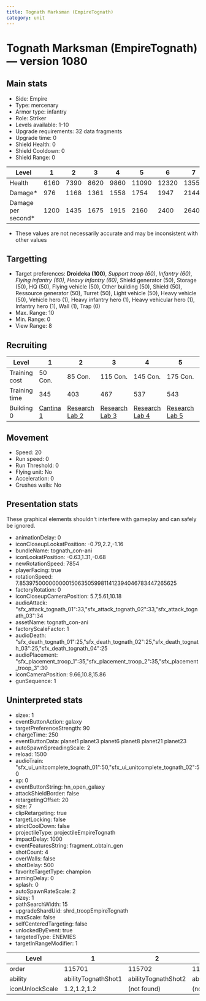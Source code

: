 ```yaml
---
title: Tognath Marksman (EmpireTognath)
category: unit
---
```


# Tognath Marksman (EmpireTognath) — version 1080

## Main stats

  * Side: Empire
  * Type: mercenary
  * Armor type: infantry
  * Role: Striker
  * Levels available: 1-10
  * Upgrade requirements: 32 data fragments
  * Upgrade time: 0
  * Shield Health: 0
  * Shield Cooldown: 0
  * Shield Range: 0

|Level             |1   |2   |3   |4   |5    |6    |7    |8    |9    |10   |
|------------------|----|----|----|----|-----|-----|-----|-----|-----|-----|
|Health            |6160|7390|8620|9860|11090|12320|13550|14780|16020|18480|
|Damage*           |976 |1168|1361|1558|1754 |1947 |2144 |2336 |2529 |2918 |
|Damage per second*|1200|1435|1675|1915|2160 |2400 |2640 |2875 |3115 |3590 |

* These values are not necessarily accurate and may be inconsistent with other values

## Targetting

  * Target preferences: **Droideka (100)**, _Support troop (60)_, _Infantry (60)_, _Flying infantry (60)_, _Heavy infantry (60)_, Shield generator (50), Storage (50), HQ (50), Flying vehicle (50), Other building (50), Shield (50), Ressource generator (50), Turret (50), Light vehicle (50), Heavy vehicle (50), Vehicle hero (1), Heavy infantry hero (1), Heavy vehicular hero (1), Infantry hero (1), Wall (1), Trap (0)
  * Max. Range: 10
  * Min. Range: 0
  * View Range: 8

## Recruiting

|Level        |1                                        |2                                      |3                                      |4                                      |5                                      |6                                      |7                                      |8                                      |9                                      |10                                      |
|-------------|-----------------------------------------|---------------------------------------|---------------------------------------|---------------------------------------|---------------------------------------|---------------------------------------|---------------------------------------|---------------------------------------|---------------------------------------|----------------------------------------|
|Training cost|50 Con.                                  |85 Con.                                |115 Con.                               |145 Con.                               |175 Con.                               |205 Con.                               |235 Con.                               |265 Con.                               |295 Con.                               |325 Con.                                |
|Training time|345                                      |403                                    |467                                    |537                                    |543                                    |549                                    |555                                    |561                                    |567                                    |573                                     |
|Building 0   |[Cantina 1](empireContrabandCantina.html)|[Research Lab 2](empireOffenseLab.html)|[Research Lab 3](empireOffenseLab.html)|[Research Lab 4](empireOffenseLab.html)|[Research Lab 5](empireOffenseLab.html)|[Research Lab 6](empireOffenseLab.html)|[Research Lab 7](empireOffenseLab.html)|[Research Lab 8](empireOffenseLab.html)|[Research Lab 9](empireOffenseLab.html)|[Research Lab 10](empireOffenseLab.html)|

## Movement

  * Speed: 20
  * Run speed: 0
  * Run Threshold: 0
  * Flying unit: No
  * Acceleration: 0
  * Crushes walls: No

## Presentation stats

These graphical elements shouldn't interfere with gameplay and can safely be ignored.

  * animationDelay: 0
  * iconCloseupLookatPosition: -0.79,2.2,-1.16
  * bundleName: tognath_con-ani
  * iconLookatPosition: -0.63,1.31,-0.68
  * newRotationSpeed: 7854
  * playerFacing: true
  * rotationSpeed: 7.8539750000000001506350599811412394046783447265625
  * factoryRotation: 0
  * iconCloseupCameraPosition: 5.7,5.61,10.18
  * audioAttack: "sfx_attack_tognath_01":33,"sfx_attack_tognath_02":33,"sfx_attack_tognath_03":34
  * assetName: tognath_con-ani
  * factoryScaleFactor: 1
  * audioDeath: "sfx_death_tognath_01":25,"sfx_death_tognath_02":25,"sfx_death_tognath_03":25,"sfx_death_tognath_04":25
  * audioPlacement: "sfx_placement_troop_1":35,"sfx_placement_troop_2":35,"sfx_placement_troop_3":30
  * iconCameraPosition: 9.66,10.8,15.86
  * gunSequence: 1

## Uninterpreted stats

  * sizex: 1
  * eventButtonAction: galaxy
  * targetPreferenceStrength: 90
  * chargeTime: 250
  * eventButtonData: planet1 planet3 planet6 planet8 planet21 planet23
  * autoSpawnSpreadingScale: 2
  * reload: 1500
  * audioTrain: "sfx_ui_unitcomplete_tognath_01":50,"sfx_ui_unitcomplete_tognath_02":50
  * xp: 0
  * eventButtonString: hn_open_galaxy
  * attackShieldBorder: false
  * retargetingOffset: 20
  * size: 7
  * clipRetargeting: true
  * targetLocking: false
  * strictCoolDown: false
  * projectileType: projectileEmpireTognath
  * impactDelay: 1000
  * eventFeaturesString: fragment_obtain_gen
  * shotCount: 4
  * overWalls: false
  * shotDelay: 500
  * favoriteTargetType: champion
  * armingDelay: 0
  * splash: 0
  * autoSpawnRateScale: 2
  * sizey: 1
  * pathSearchWidth: 15
  * upgradeShardUid: shrd_troopEmpireTognath
  * maxScale: false
  * selfCenteredTargeting: false
  * unlockedByEvent: true
  * targetedType: ENEMIES
  * targetInRangeModifier: 1

|Level          |1                  |2                  |3                  |4                  |5                  |6                  |7                  |8                  |9                  |10                  |
|---------------|-------------------|-------------------|-------------------|-------------------|-------------------|-------------------|-------------------|-------------------|-------------------|--------------------|
|order          |115701             |115702             |115703             |115704             |115705             |115706             |115707             |115708             |115709             |115710              |
|ability        |abilityTognathShot1|abilityTognathShot2|abilityTognathShot3|abilityTognathShot4|abilityTognathShot5|abilityTognathShot6|abilityTognathShot7|abilityTognathShot8|abilityTognathShot9|abilityTognathShot10|
|iconUnlockScale|1.2,1.2,1.2        |(not found)        |(not found)        |(not found)        |(not found)        |(not found)        |(not found)        |(not found)        |(not found)        |(not found)         |


